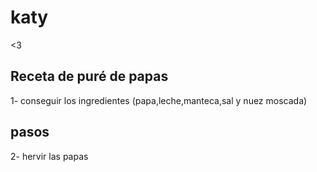 # katy
&lt;3

## Receta de puré de papas ##
1- conseguir los ingredientes (papa,leche,manteca,sal y nuez moscada)
 ## pasos ##
2- hervir las papas
